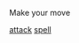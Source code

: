 Make your move

[attack](https://github.com/seanewest/rpg/blob/master/moves/asaa.md)
[spell](undefined/asas.md)
